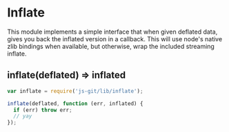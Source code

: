 # Inflate

This module implements a simple interface that when given deflated data, gives
you back the inflated version in a callback.  This will use node's native zlib
bindings when available, but otherwise, wrap the included streaming inflate.

## inflate(deflated) => inflated

```js
var inflate = require('js-git/lib/inflate');

inflate(deflated, function (err, inflated) {
  if (err) throw err;
  // yay
});
```
